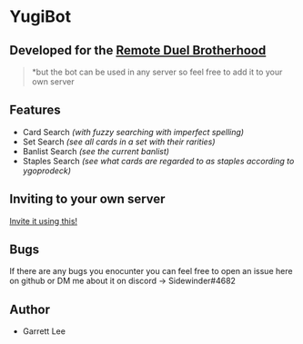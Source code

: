 # YugiBot

## Developed for the [Remote Duel Brotherhood](https://discord.gg/t58kYqrDYS)

> *but the bot can be used in any server so feel free to add it to your own server

## Features

- Card Search *(with fuzzy searching with imperfect spelling)*
- Set Search *(see all cards in a set with their rarities)*
- Banlist Search *(see the current banlist)*
- Staples Search *(see what cards are regarded to as staples according to ygoprodeck)*

## Inviting to your own server   

[Invite it using this!](https://discord.com/api/oauth2/authorize?client_id=863285321360736266&permissions=0&scope=bot%20applications.commands)

## Bugs

If there are any bugs you enocunter you can feel free to open an issue here on github or DM me about it on discord -> Sidewinder#4682

## Author
- Garrett Lee
